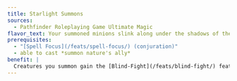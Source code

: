 ```yaml
---
title: Starlight Summons
sources:
  - Pathfinder Roleplaying Game Ultimate Magic
flavor_text: Your summoned minions slink along under the shadows of the stars.
prerequisites:
  - "[Spell Focus](/feats/spell-focus/) (conjuration)"
  - able to cast *summon nature's ally*
benefit: |
  Creatures you summon gain the [Blind-Fight](/feats/blind-fight/) feat, a +5 bonus to [Perception](/skills/perception/) and [Stealth](/skills/stealth/) checks in dim light or darkness, and their natural weapons are treated as cold iron for overcoming damage reduction.
---
```


